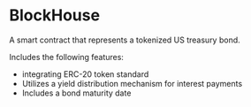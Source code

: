 # BlockHouse
A smart contract that represents a tokenized US treasury bond. 

Includes the following features:
* integrating ERC-20 token standard
* Utilizes a yield distribution mechanism for interest payments 
* Includes a bond maturity date 